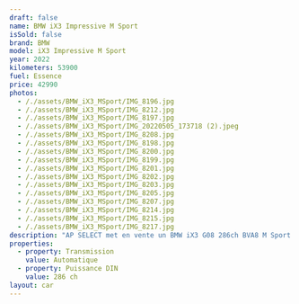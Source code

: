 ```yaml
---
draft: false
name: BMW iX3 Impressive M Sport
isSold: false
brand: BMW
model: iX3 Impressive M Sport
year: 2022
kilometers: 53900
fuel: Essence
price: 42990
photos:
  - /./assets/BMW_iX3_MSport/IMG_8196.jpg
  - /./assets/BMW_iX3_MSport/IMG_8212.jpg
  - /./assets/BMW_iX3_MSport/IMG_8197.jpg
  - /./assets/BMW_iX3_MSport/IMG_20220505_173718 (2).jpeg
  - /./assets/BMW_iX3_MSport/IMG_8208.jpg
  - /./assets/BMW_iX3_MSport/IMG_8198.jpg
  - /./assets/BMW_iX3_MSport/IMG_8200.jpg
  - /./assets/BMW_iX3_MSport/IMG_8199.jpg
  - /./assets/BMW_iX3_MSport/IMG_8201.jpg
  - /./assets/BMW_iX3_MSport/IMG_8202.jpg
  - /./assets/BMW_iX3_MSport/IMG_8203.jpg
  - /./assets/BMW_iX3_MSport/IMG_8205.jpg
  - /./assets/BMW_iX3_MSport/IMG_8207.jpg
  - /./assets/BMW_iX3_MSport/IMG_8214.jpg
  - /./assets/BMW_iX3_MSport/IMG_8215.jpg
  - /./assets/BMW_iX3_MSport/IMG_8217.jpg
description: "AP SELECT met en vente un BMW iX3 G08 286ch BVA8 M Sport Impressive.\n\nModèle du 04/2022 avec 53 900km.\n\nCouleur Sophisto grau métal, intérieur Cuir étendu individual merino noir.\n\nVéhicule origine France \U0001F1EB\U0001F1F7 de première main.\n\nVendu avec une garantie 6 mois complète.\n\nLe véhicule est en parfait état avec historique complet BMW.\n\nService BMW a jour.\n\nÉquipements et options :\n- Pack M Sport intérieur / extérieur\n- Pack Impressive\n- Toit panoramique\n- Crochet d’attelage électrique\n- Boîte Automatique BVA8\n- BMW Live Cockpit Navigation Pro\n- Châssis ///M Sport\n- Suspensions adaptatives Select Drive M.\n- Direction direct Drive\n- Affichage tête haute HUD\n- Pack Innovation\n- Pack Confort\n- Pack technologie +\n- Accès conf Keyless\n- Pack conduite + avec régulateur adaptatif\n- Sélecteur de mode de conduite - (3 modes) ECO PRO, Comfort, Sport\n- Système son Harman Kardon\n- Caméra de recul 360\n- Park assist\n- Régulateur de vitesse actif ACC+\n- Coffre ouverture électrique\n- Affichage tête haute HUD\n- Intérieur Cuir entendu complet\n- Volant ///M trois branches\n- Jantes 20\" style 890M noires à rayons doubles\n- Sièges ADVANCED électrique et chauffants\n- Volant chauffant\n- Phares Advanced Full LED\n- Vitres avec protection contre la chaleur et le soleil\n- Controle automatique des feux de route\n- Parc distance contrôle PDC avant et arrière\n- Interface Bluetooth avec fonction streaming audio\n- Connected Drive\n- Connexion Ipod et USB\n- Volant sport multifonctions\n- Affichage multifonctions plus\n- Climatisation\n- Éclairage et essuie-glaces automatique\n- Rétroviseurs int / ext Electrochrome\n- Éclairage d ambiance\n\nDisponible et visible sur RDV pour acheteur sérieux.\n\nPossibilité d'une garantie 3, 6 ou 12 mois en supplément.\n\nRéalisation des démarches d'immatriculation.\n\nAP SELECT c'est des solutions de courtage et conciergerie sur mesure pour profiter librement de sa passion et de son patrimoine.\n\nPrenez le volant, AP SELECT s'occupe du reste."
properties:
  - property: Transmission
    value: Automatique
  - property: Puissance DIN
    value: 286 ch
layout: car
---
```


